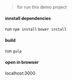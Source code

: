 > for run this demo project
#### innstall dependencies
run 
`npm install`
`bower install`

#### build
run
`gulp`

#### open in browser
localhost:3000
